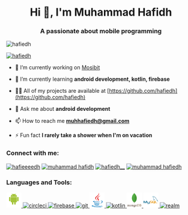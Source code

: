 <h1 align="center">Hi 👋, I'm Muhammad Hafidh</h1>
<h3 align="center">A passionate about mobile programming</h3>

<p align="left"> <img src="https://komarev.com/ghpvc/?username=hafiedh&label=Profile%20views&color=0e75b6&style=flat" alt="hafiedh" /> </p>

<p align="left"> <a href="https://github.com/ryo-ma/github-profile-trophy"><img src="https://github-profile-trophy.vercel.app/?username=hafiedh" alt="hafiedh" /></a> </p>

- 🔭 I’m currently working on [Mosibit](https://github.com/MOSIBIT)

- 🌱 I’m currently learning **android development, kotlin, firebase**

- 👨‍💻 All of my projects are available at [https://github.com/hafiedh](https://github.com/hafiedh)

- 💬 Ask me about **android development**

- 📫 How to reach me **muhhafiedh@gmail.com**

- ⚡ Fun fact **I rarely take a shower when I'm on vacation**

<h3 align="left">Connect with me:</h3>
<p align="left">
<a href="https://twitter.com/Hafieeedh" target="blank"><img align="center" src="https://raw.githubusercontent.com/rahuldkjain/github-profile-readme-generator/master/src/images/icons/Social/twitter.svg" alt="hafieeeedh" height="30" width="40" /></a>
<a href="https://linkedin.com/in/muhammad hafidh" target="blank"><img align="center" src="https://raw.githubusercontent.com/rahuldkjain/github-profile-readme-generator/master/src/images/icons/Social/linked-in-alt.svg" alt="muhammad hafidh" height="30" width="40" /></a>
<a href="https://instagram.com/hafiedh__" target="blank"><img align="center" src="https://raw.githubusercontent.com/rahuldkjain/github-profile-readme-generator/master/src/images/icons/Social/instagram.svg" alt="hafiedh__" height="30" width="40" /></a>
<a href="https://www.youtube.com/c/muhammad hafiedh" target="blank"><img align="center" src="https://raw.githubusercontent.com/rahuldkjain/github-profile-readme-generator/master/src/images/icons/Social/youtube.svg" alt="muhammad hafiedh" height="30" width="40" /></a>
</p>

<h3 align="left">Languages and Tools:</h3>
<p align="left"> <a href="https://developer.android.com" target="_blank"> <img src="https://raw.githubusercontent.com/devicons/devicon/master/icons/android/android-original-wordmark.svg" alt="android" width="40" height="40"/> </a> <a href="https://circleci.com" target="_blank"> <img src="https://www.vectorlogo.zone/logos/circleci/circleci-icon.svg" alt="circleci" width="40" height="40"/> </a> <a href="https://firebase.google.com/" target="_blank"> <img src="https://www.vectorlogo.zone/logos/firebase/firebase-icon.svg" alt="firebase" width="40" height="40"/> </a> <a href="https://git-scm.com/" target="_blank"> <img src="https://www.vectorlogo.zone/logos/git-scm/git-scm-icon.svg" alt="git" width="40" height="40"/> </a> <a href="https://www.java.com" target="_blank"> <img src="https://raw.githubusercontent.com/devicons/devicon/master/icons/java/java-original.svg" alt="java" width="40" height="40"/> </a> <a href="https://kotlinlang.org" target="_blank"> <img src="https://www.vectorlogo.zone/logos/kotlinlang/kotlinlang-icon.svg" alt="kotlin" width="40" height="40"/> </a> <a href="https://www.mongodb.com/" target="_blank"> <img src="https://raw.githubusercontent.com/devicons/devicon/master/icons/mongodb/mongodb-original-wordmark.svg" alt="mongodb" width="40" height="40"/> </a> <a href="https://www.mysql.com/" target="_blank"> <img src="https://raw.githubusercontent.com/devicons/devicon/master/icons/mysql/mysql-original-wordmark.svg" alt="mysql" width="40" height="40"/> </a> <a href="https://realm.io/" target="_blank"> <img src="https://raw.githubusercontent.com/bestofjs/bestofjs-webui/8665e8c267a0215f3159df28b33c365198101df5/public/logos/realm.svg" alt="realm" width="40" height="40"/> </a> </p>
